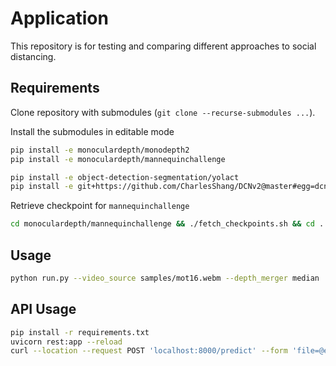 # Application
This repository is for testing and comparing different approaches to social distancing.

## Requirements

Clone repository with submodules (`git clone --recurse-submodules ...`).

Install the submodules in editable mode
```bash
pip install -e monoculardepth/monodepth2
pip install -e monoculardepth/mannequinchallenge

pip install -e object-detection-segmentation/yolact 
pip install -e git+https://github.com/CharlesShang/DCNv2@master#egg=dcnv2
```
Retrieve checkpoint for `mannequinchallenge`
```bash
cd monoculardepth/mannequinchallenge && ./fetch_checkpoints.sh && cd ../..
```

## Usage
```bash
python run.py --video_source samples/mot16.webm --depth_merger median
```

## API Usage
```bash
pip install -r requirements.txt
uvicorn rest:app --reload
curl --location --request POST 'localhost:8000/predict' --form 'file=@example_image.jpg'
```